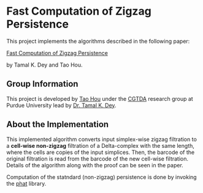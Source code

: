 # Fast Computation of Zigzag Persistence

This project implements the algorithms described in the following paper:

[Fast Computation of Zigzag Persistence](https://)

by Tamal K. Dey and Tao Hou.

## Group Information

This project is developed by [Tao Hou](https://taohou01.github.io) under the [CGTDA](https://www.cs.purdue.edu/homes/tamaldey/CGTDAwebsite/) research group at Purdue University lead by [Dr. Tamal K. Dey](http://web.cse.ohio-state.edu/~dey.8/).

## About the Implementation

This implemented algorithm converts input simplex-wise zigzag filtration to a **cell-wise non-zigzag** filtration of a Delta-complex with the same length, where the cells are copies of the input simplices. Then, the barcode of the original filtration is read from the barcode of the new cell-wise filtration. Details of the algorithm along with the proof can be seen in the paper. 

Computation of the statndard (non-zigzag) persistence is done by invoking the [phat](https://github.com/blazs/phat) library.
